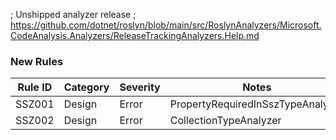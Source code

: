 ; Unshipped analyzer release
; https://github.com/dotnet/roslyn/blob/main/src/RoslynAnalyzers/Microsoft.CodeAnalysis.Analyzers/ReleaseTrackingAnalyzers.Help.md

### New Rules

Rule ID | Category | Severity | Notes
--------|----------|----------|-------
SSZ001 | Design | Error | PropertyRequiredInSszTypeAnalyzer
SSZ002 | Design | Error | CollectionTypeAnalyzer
